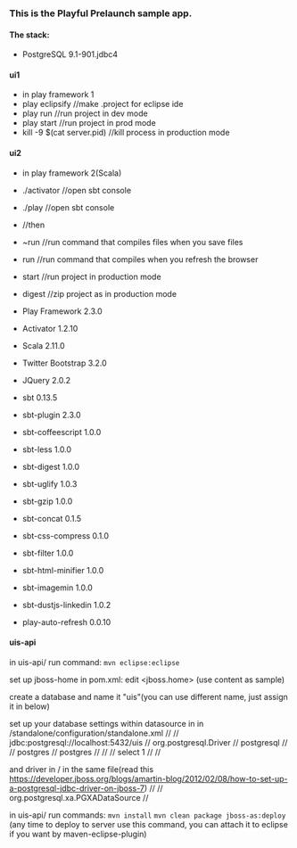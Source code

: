 ### This is the Playful Prelaunch sample app.

#### The stack:
- PostgreSQL 9.1-901.jdbc4

#### ui1
- in play framework 1
- play eclipsify //make .project for eclipse ide
- play run //run project in dev mode
- play start //run project in prod mode
- kill -9 $(cat server.pid) //kill process in production mode

#### ui2
- in play framework 2(Scala)
- ./activator //open sbt console
- ./play //open sbt console
- //then
- ~run //run command that compiles files when you save files
- run //run command that compiles when you refresh the browser
- start //run project in production mode
- digest //zip project as in production mode

- Play Framework 2.3.0
- Activator 1.2.10
- Scala 2.11.0
- Twitter Bootstrap 3.2.0
- JQuery 2.0.2
- sbt 0.13.5
- sbt-plugin 2.3.0
- sbt-coffeescript 1.0.0
- sbt-less 1.0.0
- sbt-digest 1.0.0
- sbt-uglify 1.0.3
- sbt-gzip 1.0.0
- sbt-concat 0.1.5
- sbt-css-compress 0.1.0
- sbt-filter 1.0.0
- sbt-html-minifier 1.0.0
- sbt-imagemin 1.0.0
- sbt-dustjs-linkedin 1.0.2
- play-auto-refresh 0.0.10


#### uis-api
in uis-api/
run command:
 `mvn eclipse:eclipse`

set up jboss-home in pom.xml:
edit <jboss.home>
(use content as sample)

create a database and name it "uis"(you can use different name, just assign it in <connection-url> below)

set up your database settings within datasource in <datasources> in <JBOSS-HOME>/standalone/configuration/standalone.xml
// <datasource jndi-name="java:jboss/datasources/uisDatasource" pool-name="uisDatasource" enabled="true">
//     <connection-url>jdbc:postgresql://localhost:5432/uis</connection-url>
//     <driver-class>org.postgresql.Driver</driver-class>
//     <driver>postgresql</driver>
//     <security>
//         <user-name>postgres</user-name>
//         <password>postgres</password>
//     </security>
//     <validation>
//         <check-valid-connection-sql>select 1</check-valid-connection-sql>
//     </validation>
// </datasource>


and driver in <datasources>/<drivers> in the same file(read this https://developer.jboss.org/blogs/amartin-blog/2012/02/08/how-to-set-up-a-postgresql-jdbc-driver-on-jboss-7)
// <driver name="postgresql" module="org.postgresql">
//     <xa-datasource-class>org.postgresql.xa.PGXADataSource</xa-datasource-class>
// </driver>


in uis-api/
run commands:
`mvn install`
`mvn clean package jboss-as:deploy`
(any time to deploy to server use this command, you can attach it to eclipse if you want by maven-eclipse-plugin)